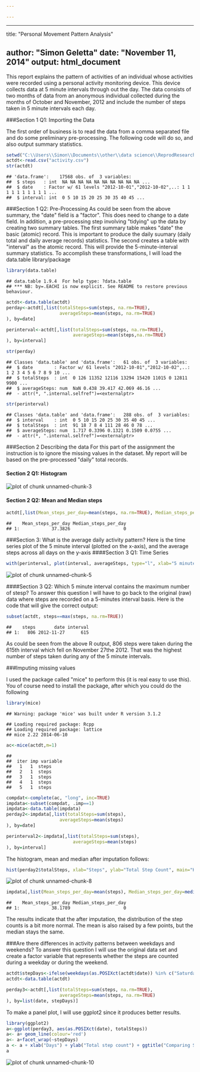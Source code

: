 ```yaml
---

---
```

  ---
  title: "Personal Movement Pattern Analysis"

author: "Simon Geletta"
date: "November 11, 2014"
output: html_document
---
  
  This report explains the pattern of activities of an individual whose activities were recorded using a personal activity monitoring device. This device collects data at 5 minute intervals through out the day. The data consists of two months of data from an anonymous individual collected during the months of October and November, 2012 and include the number of steps taken in 5 minute intervals each day.

###Section 1 Q1: Importing the Data

The first order of business is to read the data from a comma separated file and do some preliminary pre-processing. The following code will do so, and also output summary statistics.



```r
setwd("C:\\Users\\Simon\\Documents\\other\\data science\\ReprodResearch\\data")
actdt<-read.csv("activity.csv")
str(actdt)
```

```
## 'data.frame':	17568 obs. of  3 variables:
##  $ steps   : int  NA NA NA NA NA NA NA NA NA NA ...
##  $ date    : Factor w/ 61 levels "2012-10-01","2012-10-02",..: 1 1 1 1 1 1 1 1 1 1 ...
##  $ interval: int  0 5 10 15 20 25 30 35 40 45 ...
```
###Section 1 Q2: Pre-Processing
As could be seen from the above summary, the "date" field is a "factor". This does need to change to a date field. In addition, a pre-processing step involving "tidying" up the data by creating two summary tables. The first summary table makes "date" the basic (atomic) record. This is important to produce the  daily suumary (daily total and daily average records) statistics. The second creates a table with "interval" as the atomic record. This will provide the 5-minute-interval summary statistics. 
To accomplish these transformations, I will load the data.table library/package


```r
library(data.table)
```

```
## data.table 1.9.4  For help type: ?data.table
## *** NB: by=.EACHI is now explicit. See README to restore previous behaviour.
```

```r
actdt<-data.table(actdt)
perday<-actdt[,list(totalSteps=sum(steps, na.rm=TRUE),
                    averageSteps=mean(steps, na.rm=TRUE)
), by=date]

perinterval<-actdt[,list(totalSteps=sum(steps, na.rm=TRUE),
                         averageSteps=mean(steps,na.rm=TRUE)
), by=interval]

str(perday)
```

```
## Classes 'data.table' and 'data.frame':	61 obs. of  3 variables:
##  $ date        : Factor w/ 61 levels "2012-10-01","2012-10-02",..: 1 2 3 4 5 6 7 8 9 10 ...
##  $ totalSteps  : int  0 126 11352 12116 13294 15420 11015 0 12811 9900 ...
##  $ averageSteps: num  NaN 0.438 39.417 42.069 46.16 ...
##  - attr(*, ".internal.selfref")=<externalptr>
```

```r
str(perinterval)
```

```
## Classes 'data.table' and 'data.frame':	288 obs. of  3 variables:
##  $ interval    : int  0 5 10 15 20 25 30 35 40 45 ...
##  $ totalSteps  : int  91 18 7 8 4 111 28 46 0 78 ...
##  $ averageSteps: num  1.717 0.3396 0.1321 0.1509 0.0755 ...
##  - attr(*, ".internal.selfref")=<externalptr>
```
###Section 2 Describing the data
For this part of the assignment the instruction is to ignore the missing values in the dataset. My report will be based on the pre-processed "daily" total records.

#### Section 2 Q1: Histogram

![plot of chunk unnamed-chunk-3](figure/unnamed-chunk-3-1.png) 

#### Section 2 Q2: Mean and Median steps


```r
actdt[,list(Mean_steps_per_day=mean(steps, na.rm=TRUE), Median_steps_per_day=median(steps, na.rm=TRUE))]
```

```
##    Mean_steps_per_day Median_steps_per_day
## 1:            37.3826                    0
```

###Section 3: What is the average daily activity pattern?
Here is the time series plot of the  5 minute interval (plotted on the x-axis), and the average steps across all days on the y-axis
####Section 3 Q1: Time Series

```r
with(perinterval, plot(interval, averageSteps, type="l", xlab="5 minute intervals", ylab="Average steps", main="Daily Activity Pattern", col="blue"))
```

![plot of chunk unnamed-chunk-5](figure/unnamed-chunk-5-1.png) 

####Section 3 Q2: Which 5 minute interval contains the maximum number of stesp?
To answer this question I will have to go back to the original (raw) data where steps are recorded on a 5-minutes interval basis. Here is the code that will give the correct output:
  

```r
subset(actdt, steps==max(steps, na.rm=TRUE))
```

```
##    steps       date interval
## 1:   806 2012-11-27      615
```

As could be seen from the above R output, 806 steps were taken during the 615th interval which fell on November 27the 2012. That was the highest number of steps taken during any of the 5 minute intervals.

###Imputing missing values

I used the package called "mice" to perform this (it is real easy to use this). You of course need to install the package, after which you could do the following


```r
library(mice)
```

```
## Warning: package 'mice' was built under R version 3.1.2
```

```
## Loading required package: Rcpp
## Loading required package: lattice
## mice 2.22 2014-06-10
```

```r
ac<-mice(actdt,m=1)
```

```
## 
##  iter imp variable
##   1   1  steps
##   2   1  steps
##   3   1  steps
##   4   1  steps
##   5   1  steps
```

```r
compdat<-complete(ac, "long", inc=TRUE)
impdata<-subset(compdat, .imp==1)
impdata<-data.table(impdata)
perday2<-impdata[,list(totalSteps=sum(steps),
                    averageSteps=mean(steps)
), by=date]

perinterval2<-impdata[,list(totalSteps=sum(steps),
                         averageSteps=mean(steps)
), by=interval]
```
The histogram, mean and median after imputation follows:


```r
hist(perday2$totalSteps, xlab="Steps", ylab="Total Step Count", main="Histogram of Steps After Missing Imputation")
```

![plot of chunk unnamed-chunk-8](figure/unnamed-chunk-8-1.png) 

```r
impdata[,list(Mean_steps_per_day=mean(steps), Median_steps_per_day=median(steps))]
```

```
##    Mean_steps_per_day Median_steps_per_day
## 1:            38.1789                    0
```

The results indicate that the after imputation, the distribution of the step counts is a bit more normal. The mean is also raised by a few points, but the median stays the same.

###Are there differences in activity patterns between weekdays and weekends?
To answer this question I will use the original data set and create a factor variable that represents whether the steps are counted during a weekday or during the weekend.


```r
actdt$stepDays<-ifelse(weekdays(as.POSIXct(actdt$date)) %in% c("Saturday", "Sunday"), "Weekends", "Weekdays")
actdt<-data.table(actdt)

perday3<-actdt[,list(totalSteps=sum(steps, na.rm=TRUE),
                    averageSteps=mean(steps, na.rm=TRUE)
), by=list(date, stepDays)]
```

To make a panel plot, I will use ggplot2 since it produces better results.


```r
library(ggplot2)
a<-ggplot(perday3, aes(as.POSIXct(date), totalSteps))
a<- a+ geom_line(colour='red')
a<- a+facet_wrap(~stepDays)
a <- a + xlab("Days") + ylab("Total step count") + ggtitle("Comparing Steps Between Weekdays and Weekends")
a
```

![plot of chunk unnamed-chunk-10](figure/unnamed-chunk-10-1.png) 
